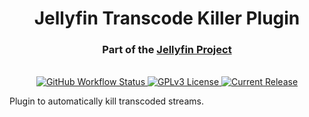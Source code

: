 <h1 align="center">Jellyfin Transcode Killer Plugin</h1>
<h3 align="center">Part of the <a href="https://jellyfin.media">Jellyfin Project</a></h3>

<p align="center">

<br/>
<a href="https://github.com/jellyfin/jellyfin-plugin-transcodekiller/actions?query=workflow%3A%22Test+Build+Plugin%22">
<img alt="GitHub Workflow Status" src="https://img.shields.io/github/workflow/status/jellyfin/jellyfin-plugin-transcodekiller/Test%20Build%20Plugin.svg">
</a>
<a href="https://github.com/jellyfin/jellyfin-plugin-transcodekiller">
<img alt="GPLv3 License" src="https://img.shields.io/github/license/jellyfin/jellyfin-plugin-transcodekiller.svg"/>
</a>
<a href="https://github.com/jellyfin/jellyfin-plugin-transcodekiller/releases">
<img alt="Current Release" src="https://img.shields.io/github/release/jellyfin/jellyfin-plugin-transcodekiller.svg"/>
</a>
</p>

Plugin to automatically kill transcoded streams.

